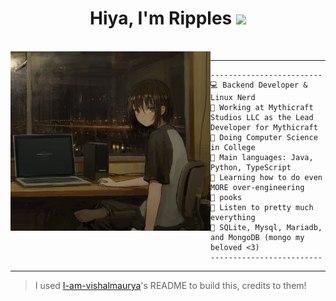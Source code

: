 
<h1 align="center">
Hiya, I'm Ripples
  <img src="https://media.giphy.com/media/hvRJCLFzcasrR4ia7z/giphy.gif" width="30"></h1>
<br/>

<img align="left" src="https://github.com/ripples1253/ripples1253/blob/main/cropped_image.png" alt="" width="320" />
<hr>

```
-------------------------
💻 Backend Developer & Linux Nerd
🔭 Working at Mythicraft Studios LLC as the Lead Developer for Mythicraft
🌱 Doing Computer Science in College
🌟 Main languages: Java, Python, TypeScript
🚩 Learning how to do even MORE over-engineering
💖 pooks
🎵 Listen to pretty much everything
📅 SQLite, Mysql, Mariadb, and MongoDB (mongo my beloved <3)
-------------------------
```
<hr>

> I used  [I-am-vishalmaurya](https://github.com/I-am-vishalmaurya)'s README to build this, credits to them!
